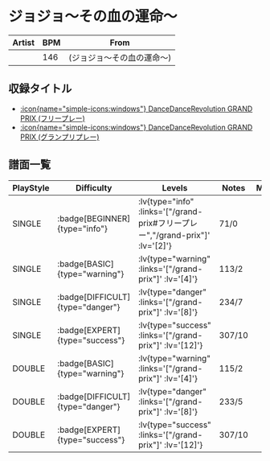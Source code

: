 # ジョジョ～その血の運命～

|Artist|BPM|From|
|------|---|----|
||146|(ジョジョ～その血の運命～)|

## 収録タイトル

- [ :icon{name="simple-icons:windows"} DanceDanceRevolution GRAND PRIX (フリープレー)](/grand-prix#フリープレー)
- [ :icon{name="simple-icons:windows"} DanceDanceRevolution GRAND PRIX (グランプリプレー)](/grand-prix)

## 譜面一覧

|PlayStyle|Difficulty|Levels|Notes|Movie|
|---------|----------|------|-----|-----|
|SINGLE| :badge[BEGINNER]{type="info"} | :lv{type="info" :links='["/grand-prix#フリープレー","/grand-prix"]' :lv='[2]'} |71/0||
|SINGLE| :badge[BASIC]{type="warning"} | :lv{type="warning" :links='["/grand-prix"]' :lv='[4]'} |113/2||
|SINGLE| :badge[DIFFICULT]{type="danger"} | :lv{type="danger" :links='["/grand-prix"]' :lv='[8]'} |234/7||
|SINGLE| :badge[EXPERT]{type="success"} | :lv{type="success" :links='["/grand-prix"]' :lv='[12]'} |307/10||
|DOUBLE| :badge[BASIC]{type="warning"} | :lv{type="warning" :links='["/grand-prix"]' :lv='[4]'} |115/2||
|DOUBLE| :badge[DIFFICULT]{type="danger"} | :lv{type="danger" :links='["/grand-prix"]' :lv='[8]'} |233/5||
|DOUBLE| :badge[EXPERT]{type="success"} | :lv{type="success" :links='["/grand-prix"]' :lv='[12]'} |307/10||
